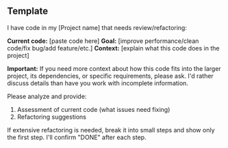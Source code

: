 ## Template

I have code in my [Project name] that needs review/refactoring:

**Current code:**
[paste code here]
**Goal:** [improve performance/clean code/fix bug/add feature/etc.]
**Context:** [explain what this code does in the project]

**Important:** If you need more context about how this code fits into the larger project, its dependencies, or specific requirements, please ask. I'd rather discuss details than have you work with incomplete information.

Please analyze and provide:
1. Assessment of current code (what issues need fixing)
2. Refactoring suggestions

If extensive refactoring is needed, break it into small steps and show only the first step. I'll confirm "DONE" after each step.